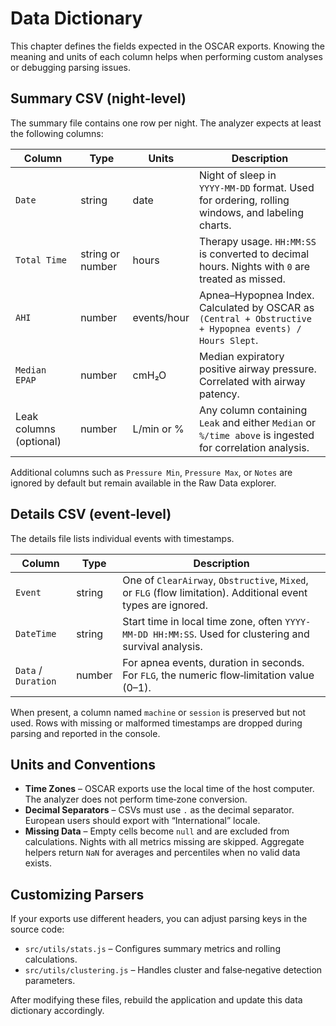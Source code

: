 # Data Dictionary

This chapter defines the fields expected in the OSCAR exports. Knowing the meaning and units of each column helps when performing custom analyses or debugging parsing issues.

## Summary CSV (night‑level)

The summary file contains one row per night. The analyzer expects at least the following columns:

| Column                  | Type             | Units       | Description                                                                                              |
| ----------------------- | ---------------- | ----------- | -------------------------------------------------------------------------------------------------------- |
| `Date`                  | string           | date        | Night of sleep in `YYYY‑MM‑DD` format. Used for ordering, rolling windows, and labeling charts.          |
| `Total Time`            | string or number | hours       | Therapy usage. `HH:MM:SS` is converted to decimal hours. Nights with `0` are treated as missed.          |
| `AHI`                   | number           | events/hour | Apnea–Hypopnea Index. Calculated by OSCAR as `(Central + Obstructive + Hypopnea events) / Hours Slept`.  |
| `Median EPAP`           | number           | cmH₂O       | Median expiratory positive airway pressure. Correlated with airway patency.                              |
| Leak columns (optional) | number           | L/min or %  | Any column containing `Leak` and either `Median` or `%/time above` is ingested for correlation analysis. |

Additional columns such as `Pressure Min`, `Pressure Max`, or `Notes` are ignored by default but remain available in the Raw Data explorer.

## Details CSV (event‑level)

The details file lists individual events with timestamps.

| Column              | Type   | Description                                                                                                   |
| ------------------- | ------ | ------------------------------------------------------------------------------------------------------------- |
| `Event`             | string | One of `ClearAirway`, `Obstructive`, `Mixed`, or `FLG` (flow limitation). Additional event types are ignored. |
| `DateTime`          | string | Start time in local time zone, often `YYYY-MM-DD HH:MM:SS`. Used for clustering and survival analysis.        |
| `Data` / `Duration` | number | For apnea events, duration in seconds. For `FLG`, the numeric flow‑limitation value (0–1).                    |

When present, a column named `machine` or `session` is preserved but not used. Rows with missing or malformed timestamps are dropped during parsing and reported in the console.

## Units and Conventions

- **Time Zones** – OSCAR exports use the local time of the host computer. The analyzer does not perform time‑zone conversion.
- **Decimal Separators** – CSVs must use `.` as the decimal separator. European users should export with “International” locale.
- **Missing Data** – Empty cells become `null` and are excluded from calculations. Nights with all metrics missing are skipped. Aggregate helpers return `NaN` for averages and percentiles when no valid data exists.

## Customizing Parsers

If your exports use different headers, you can adjust parsing keys in the source code:

- `src/utils/stats.js` – Configures summary metrics and rolling calculations.
- `src/utils/clustering.js` – Handles cluster and false‑negative detection parameters.

After modifying these files, rebuild the application and update this data dictionary accordingly.
